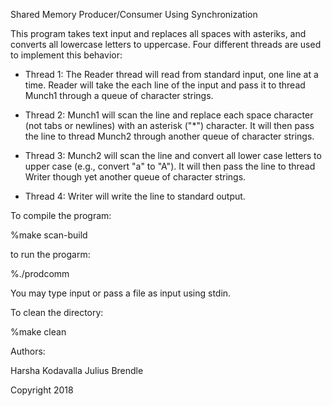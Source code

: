 Shared Memory Producer/Consumer Using Synchronization

This program takes text input and replaces all spaces with asteriks, and converts
all lowercase letters to uppercase. Four different threads are used to implement
this behavior:

- Thread 1: The Reader thread will read from standard input, one line at a time.
  Reader will take the each line of the input and pass it to thread Munch1 through a queue of character strings.

- Thread 2: Munch1 will scan the line and replace each space character (not tabs or newlines) with an asterisk ("*") character. 
  It will then pass the line to thread Munch2 through another queue of character strings.

- Thread 3: Munch2 will scan the line and convert all lower case letters to upper case (e.g., convert "a" to "A"). 
  It will then pass the line to thread Writer though yet another queue of character strings.

- Thread 4: Writer will write the line to standard output.


To compile the program:

%make scan-build

to run the progarm:

%./prodcomm

You may type input or pass a file as input using stdin.

To clean the directory:

%make clean

Authors:

Harsha Kodavalla
Julius Brendle

Copyright 2018
